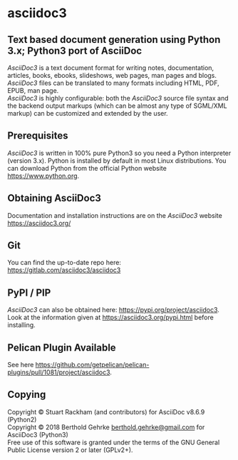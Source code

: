 # asciidoc3
## Text based document generation using Python 3.x; Python3 port of AsciiDoc

*AsciiDoc3* is a text document format for writing notes, documentation, articles, books,
ebooks, slideshows, web pages, man pages and blogs. *AsciiDoc3* files can be translated to many
formats including HTML, PDF, EPUB, man page.<br/>
*AsciiDoc3* is highly configurable: both the *AsciiDoc3* source file syntax and the backend output markups
(which can be almost any type of SGML/XML markup) can be customized and extended by the user.

## Prerequisites
*AsciiDoc3* is written in 100% pure Python3 so you need a Python interpreter (version 3.x). Python is installed by default in most Linux distributions. You can download Python from the official Python website https://www.python.org.

## Obtaining AsciiDoc3
Documentation and installation instructions are on the *AsciiDoc3* website https://asciidoc3.org/

## Git
You can find the up-to-date repo here: https://gitlab.com/asciidoc3/asciidoc3

## PyPI / PIP
*AsciiDoc3* can also be obtained here: https://pypi.org/project/asciidoc3. Look at the information given at https://asciidoc3.org/pypi.html before installing.

## Pelican Plugin Available
See here https://github.com/getpelican/pelican-plugins/pull/1081/project/asciidoc3.

## Copying
Copyright © Stuart Rackham (and contributors) for AsciiDoc v8.6.9 (Python2)<br/>
Copyright © 2018 Berthold Gehrke <berthold.gehrke@gmail.com> for AsciiDoc3 (Python3)<br/>
Free use of this software is granted under the terms of the GNU General Public License version 2 or later (GPLv2+).
